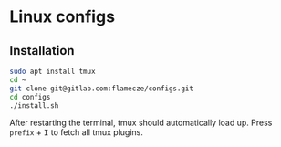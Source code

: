 # Linux configs

## Installation
```bash
sudo apt install tmux
cd ~
git clone git@gitlab.com:flamecze/configs.git
cd configs
./install.sh
```

After restarting the terminal, tmux should automatically load up.
Press `prefix` + <kbd>I</kbd> to fetch all tmux plugins.

